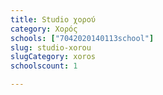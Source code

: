 ```yaml
---
title: Studio χορού
category: Χορός
schools: ["7042020140113school"]
slug: studio-xorou
slugCategory: xoros
schoolscount: 1

---
```




